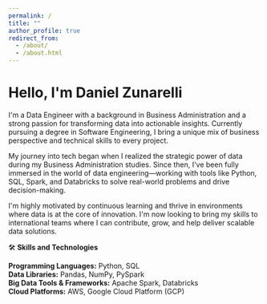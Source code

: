 ```yaml
---
permalink: /
title: ""
author_profile: true
redirect_from: 
  - /about/
  - /about.html
---
```

# Hello, I'm Daniel Zunarelli

I'm a Data Engineer with a background in Business Administration and a strong passion for transforming data into actionable insights. Currently pursuing a degree in Software Engineering, I bring a unique mix of business perspective and technical skills to every project.

My journey into tech began when I realized the strategic power of data during my Business Administration studies. Since then, I've been fully immersed in the world of data engineering—working with tools like Python, SQL, Spark, and Databricks to solve real-world problems and drive decision-making.

I'm highly motivated by continuous learning and thrive in environments where data is at the core of innovation. I'm now looking to bring my skills to international teams where I can contribute, grow, and help deliver scalable data solutions.

🛠️ **Skills and Technologies**

**Programming Languages:** Python, SQL  
**Data Libraries:** Pandas, NumPy, PySpark  
**Big Data Tools & Frameworks:** Apache Spark, Databricks  
**Cloud Platforms:** AWS, Google Cloud Platform (GCP)
